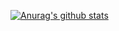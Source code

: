 [![Anurag's github stats](https://github-readme-stats.vercel.app/api?username=shinkwhek)](https://github.com/anuraghazra/github-readme-stats)

